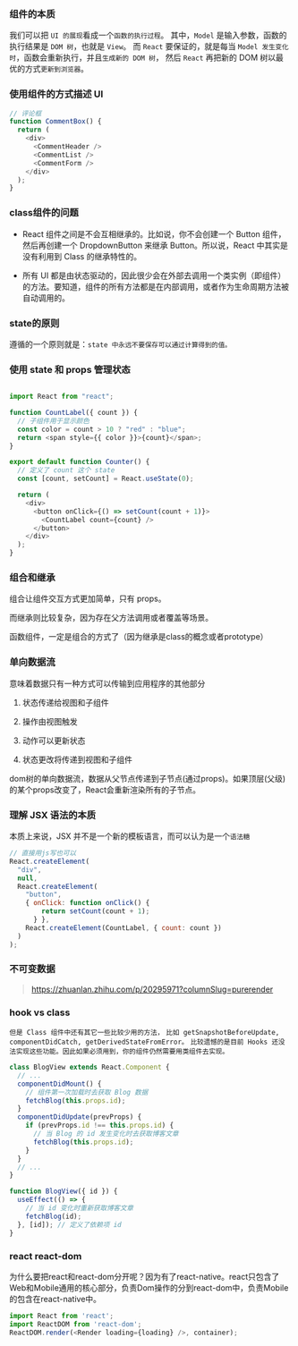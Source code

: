 ### 组件的本质

我们可以把 `UI 的展现`看成一个`函数的执行过程`。
其中，`Model` 是输入参数，函数的执行结果是 `DOM 树`，也就是 `View`。
而 `React` 要保证的，就是每当 `Model 发生变化时`，函数会重新执行，并且`生成新的 DOM 树`，
然后 `React` 再把新的 DOM 树以最优的方式`更新到浏览器`。

### 使用组件的方式描述 UI

```js
// 评论框
function CommentBox() {
  return (
    <div>
      <CommentHeader />
      <CommentList />
      <CommentForm />
    </div>
  );
}
```

### class组件的问题

- React 组件之间是不会互相继承的。比如说，你不会创建一个 Button 组件，然后再创建一个 DropdownButton 来继承 Button。所以说，React 中其实是没有利用到 Class 的继承特性的。

- 所有 UI 都是由状态驱动的，因此很少会在外部去调用一个类实例（即组件）的方法。要知道，组件的所有方法都是在内部调用，或者作为生命周期方法被自动调用的。

### state的原则

遵循的一个原则就是：`state 中永远不要保存可以通过计算得到的值。`


### 使用 state 和 props 管理状态

```js

import React from "react";

function CountLabel({ count }) {
  // 子组件用于显示颜色
  const color = count > 10 ? "red" : "blue";
  return <span style={{ color }}>{count}</span>;
}

export default function Counter() {
  // 定义了 count 这个 state
  const [count, setCount] = React.useState(0);

  return (
    <div>
      <button onClick={() => setCount(count + 1)}>
        <CountLabel count={count} />
      </button>
    </div>
  );
}
```

### 组合和继承

组合让组件交互方式更加简单，只有 props。

而继承则比较复杂，因为存在父方法调用或者覆盖等场景。

函数组件，一定是组合的方式了（因为继承是class的概念或者prototype）


### 单向数据流

意味着数据只有一种方式可以传输到应用程序的其他部分

1. 状态传递给视图和子组件

2. 操作由视图触发

3. 动作可以更新状态

4. 状态更改将传递到视图和子组件

dom树的单向数据流，数据从父节点传递到子节点(通过props)。如果顶层(父级)的某个props改变了，React会重新渲染所有的子节点。
### 理解 JSX 语法的本质

本质上来说，JSX 并不是一个新的模板语言，而可以认为是一个`语法糖`

```js
// 直接用js写也可以
React.createElement(
  "div",
  null,
  React.createElement(
    "button",
    { onClick: function onClick() {
        return setCount(count + 1);
      } },
    React.createElement(CountLabel, { count: count })
  )
);
```


### 不可变数据

> https://zhuanlan.zhihu.com/p/20295971?columnSlug=purerender


### hook vs class


`但是 Class 组件中还有其它一些比较少用的方法，`
`比如 getSnapshotBeforeUpdate, componentDidCatch, getDerivedStateFromError。`
`比较遗憾的是目前 Hooks 还没法实现这些功能。因此如果必须用到，你的组件仍然需要用类组件去实现。`


```js
class BlogView extends React.Component {
  // ...
  componentDidMount() {
    // 组件第一次加载时去获取 Blog 数据
    fetchBlog(this.props.id);
  }
  componentDidUpdate(prevProps) {
    if (prevProps.id !== this.props.id) {
      // 当 Blog 的 id 发生变化时去获取博客文章
      fetchBlog(this.props.id);
    }
  }
  // ...
}
```

```js
function BlogView({ id }) {
  useEffect(() => {
    // 当 id 变化时重新获取博客文章
    fetchBlog(id);
  }, [id]); // 定义了依赖项 id
}
```


### react react-dom

为什么要把react和react-dom分开呢？因为有了react-native。react只包含了Web和Mobile通用的核心部分，负责Dom操作的分到react-dom中，负责Mobile的包含在react-native中。

```js
import React from 'react';
import ReactDOM from 'react-dom';
ReactDOM.render(<Render loading={loading} />, container);
```